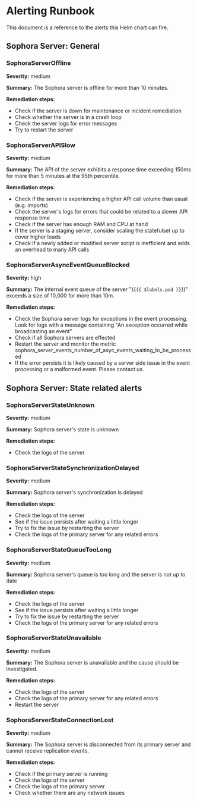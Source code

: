 # Alerting Runbook

This document is a reference to the alerts this Helm chart can fire.

## Sophora Server: General

### SophoraServerOffline

**Severity:** medium

**Summary:** The Sophora server is offline for more than 10 minutes.

**Remediation steps:**

* Check if the server is down for maintenance or incident remediation
* Check whether the server is in a crash loop
* Check the server logs for error messages
* Try to restart the server

### SophoraServerAPISlow

**Severity:** medium

**Summary:** The API of the server exhibits a response time exceeding 150ms for more than 5 minutes at the 95th percentile.

**Remediation steps:**

* Check if the server is experiencing a higher API call volume than usual (e.g. imports)
* Check the server's logs for errors that could be related to a slower API response time
* Check if the server has enough RAM and CPU at hand
* If the server is a staging server, consider scaling the statefulset up to cover higher loads
* Check if a newly added or modified server script is inefficient and adds an overhead to many API calls

### SophoraServerAsyncEventQueueBlocked

**Severity:** high

**Summary:** The internal event queue of the server "{{`{{ $labels.pod }}`}}" exceeds a size of 10,000 for more than 10m.

**Remediation steps:**

* Check the Sophora server logs for exceptions in the event processing. Look for logs with a message containing "An exception occurred while broadcasting an event"
* Check if all Sophora servers are effected
* Restart the server and monitor the metric sophora_server_events_number_of_asyc_events_waiting_to_be_processed
* If the error persists it is likely caused by a server side issue in the event processing or a malformed event. Please contact us.

## Sophora Server: State related alerts

### SophoraServerStateUnknown

**Severity:** medium

**Summary:** Sophora server's state is unknown

**Remediation steps:**

* Check the logs of the server

### SophoraServerStateSynchronizationDelayed

**Severity:** medium

**Summary:** Sophora server's synchronization is delayed

**Remediation steps:**

* Check the logs of the server
* See if the issue persists after waiting a little longer
* Try to fix the issue by restarting the server
* Check the logs of the primary server for any related errors

### SophoraServerStateQueueTooLong

**Severity:** medium

**Summary:** Sophora server's queue is too long and the server is not up to date

**Remediation steps:**

* Check the logs of the server
* See if the issue persists after waiting a little longer
* Try to fix the issue by restarting the server
* Check the logs of the primary server for any related errors

### SophoraServerStateUnavailable

**Severity:** medium

**Summary:** The Sophora server is unavailable and the cause should be investigated.

**Remediation steps:**

* Check the logs of the server
* Check the logs of the primary server for any related errors
* Restart the server

### SophoraServerStateConnectionLost

**Severity:** medium

**Summary:** The Sophora server is disconnected from its primary server and cannot receive replication events.

**Remediation steps:**

* Check if the primary server is running
* Check the logs of the server
* Check the logs of the primary server
* Check whether there are any network issues